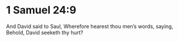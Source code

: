 # 1 Samuel 24:9

And David said to Saul, Wherefore hearest thou men’s words, saying, Behold, David seeketh thy hurt?